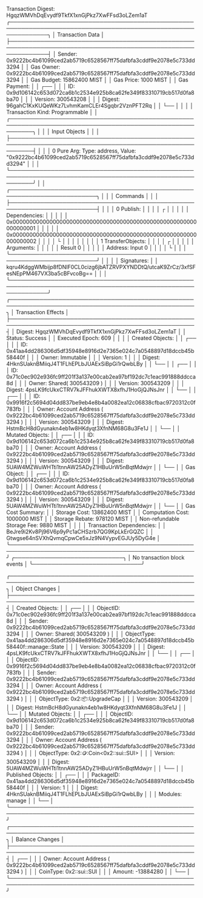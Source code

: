 Transaction Digest: HgqzWMVhDqEvydf9TkfX1xnGjPkz7XwFFsd3oLZem1aT
╭──────────────────────────────────────────────────────────────────────────────────────────────────────────────╮
│ Transaction Data                                                                                             │
├──────────────────────────────────────────────────────────────────────────────────────────────────────────────┤
│ Sender: 0x9222bc4b61099ced2ab5719c6528567ff75dafbfa3cddf9e2078e5c733dd3294                                   │
│ Gas Owner: 0x9222bc4b61099ced2ab5719c6528567ff75dafbfa3cddf9e2078e5c733dd3294                                │
│ Gas Budget: 15862400 MIST                                                                                    │
│ Gas Price: 1000 MIST                                                                                         │
│ Gas Payment:                                                                                                 │
│  ┌──                                                                                                         │
│  │ ID: 0x9d106142c653d072ca6b1c2534e925b8ca62fe349f83310719cb517d0fa8ba70                                    │
│  │ Version: 300543208                                                                                        │
│  │ Digest: 96gahC1KxKUQeWKz7LvhmKamCLEr4Sgqbr2VznPFT2Rq                                                      │
│  └──                                                                                                         │
│                                                                                                              │
│ Transaction Kind: Programmable                                                                               │
│ ╭──────────────────────────────────────────────────────────────────────────────────────────────────────────╮ │
│ │ Input Objects                                                                                            │ │
│ ├──────────────────────────────────────────────────────────────────────────────────────────────────────────┤ │
│ │ 0   Pure Arg: Type: address, Value: "0x9222bc4b61099ced2ab5719c6528567ff75dafbfa3cddf9e2078e5c733dd3294" │ │
│ ╰──────────────────────────────────────────────────────────────────────────────────────────────────────────╯ │
│ ╭─────────────────────────────────────────────────────────────────────────╮                                  │
│ │ Commands                                                                │                                  │
│ ├─────────────────────────────────────────────────────────────────────────┤                                  │
│ │ 0  Publish:                                                             │                                  │
│ │  ┌                                                                      │                                  │
│ │  │ Dependencies:                                                        │                                  │
│ │  │   0x0000000000000000000000000000000000000000000000000000000000000001 │                                  │
│ │  │   0x0000000000000000000000000000000000000000000000000000000000000002 │                                  │
│ │  └                                                                      │                                  │
│ │                                                                         │                                  │
│ │ 1  TransferObjects:                                                     │                                  │
│ │  ┌                                                                      │                                  │
│ │  │ Arguments:                                                           │                                  │
│ │  │   Result 0                                                           │                                  │
│ │  │ Address: Input  0                                                    │                                  │
│ │  └                                                                      │                                  │
│ ╰─────────────────────────────────────────────────────────────────────────╯                                  │
│                                                                                                              │
│ Signatures:                                                                                                  │
│    kqru4KdggWMbijp8fDNIF0CL0cizg6jbATZRVPXYNDDtQ/utcaK9ZrCz/3xfSFesNEpPM467VX3ba5cBFvcoBg==                  │
│                                                                                                              │
╰──────────────────────────────────────────────────────────────────────────────────────────────────────────────╯
╭───────────────────────────────────────────────────────────────────────────────────────────────────╮
│ Transaction Effects                                                                               │
├───────────────────────────────────────────────────────────────────────────────────────────────────┤
│ Digest: HgqzWMVhDqEvydf9TkfX1xnGjPkz7XwFFsd3oLZem1aT                                              │
│ Status: Success                                                                                   │
│ Executed Epoch: 609                                                                               │
│                                                                                                   │
│ Created Objects:                                                                                  │
│  ┌──                                                                                              │
│  │ ID: 0x41aa4dd286306d5df35948e8916d2e7365e024c7a0548897d18dccb45b58440f                         │
│  │ Owner: Immutable                                                                               │
│  │ Version: 1                                                                                     │
│  │ Digest: 4HknSUaknBMiiqJ4T1FLhEPLbJUAExSiBpGi1rQwbLBy                                           │
│  └──                                                                                              │
│  ┌──                                                                                              │
│  │ ID: 0x71c0ec902e936fc9ff201f3a137e00cab2ea97bf192dc7c1eac991888ddcca8d                         │
│  │ Owner: Shared( 300543209 )                                                                     │
│  │ Version: 300543209                                                                             │
│  │ Digest: 4psLK9fcUkxCTRV7kJFFhukXWTX8xfhJ1HoGjQJNsJnr                                           │
│  └──                                                                                              │
│  ┌──                                                                                              │
│  │ ID: 0x9916f2c5694d04dd837be9eb4e8b4a0082ea12c06838cfbac9720312c0f783fb                         │
│  │ Owner: Account Address ( 0x9222bc4b61099ced2ab5719c6528567ff75dafbfa3cddf9e2078e5c733dd3294 )  │
│  │ Version: 300543209                                                                             │
│  │ Digest: HstmBcH8dGyunakn4eb1w8HKdyqt3XfnNM68G8u3Fe1J                                           │
│  └──                                                                                              │
│ Mutated Objects:                                                                                  │
│  ┌──                                                                                              │
│  │ ID: 0x9d106142c653d072ca6b1c2534e925b8ca62fe349f83310719cb517d0fa8ba70                         │
│  │ Owner: Account Address ( 0x9222bc4b61099ced2ab5719c6528567ff75dafbfa3cddf9e2078e5c733dd3294 )  │
│  │ Version: 300543209                                                                             │
│  │ Digest: 5UAW4MZWuWHTti1tnnAW25ADyZ1HBuUrW5nBqtMdwjrr                                           │
│  └──                                                                                              │
│ Gas Object:                                                                                       │
│  ┌──                                                                                              │
│  │ ID: 0x9d106142c653d072ca6b1c2534e925b8ca62fe349f83310719cb517d0fa8ba70                         │
│  │ Owner: Account Address ( 0x9222bc4b61099ced2ab5719c6528567ff75dafbfa3cddf9e2078e5c733dd3294 )  │
│  │ Version: 300543209                                                                             │
│  │ Digest: 5UAW4MZWuWHTti1tnnAW25ADyZ1HBuUrW5nBqtMdwjrr                                           │
│  └──                                                                                              │
│ Gas Cost Summary:                                                                                 │
│    Storage Cost: 13862400 MIST                                                                    │
│    Computation Cost: 1000000 MIST                                                                 │
│    Storage Rebate: 978120 MIST                                                                    │
│    Non-refundable Storage Fee: 9880 MIST                                                          │
│                                                                                                   │
│ Transaction Dependencies:                                                                         │
│    BeJre9i2Kv8Pj96V6p9yPc1aCHSzrb7QG9KpLkErGQZC                                                   │
│    Gtwgse64nSVXhQvmqCpwCe5xJz9N4VypvEGJUy5DyG4e                                                   │
╰───────────────────────────────────────────────────────────────────────────────────────────────────╯
╭─────────────────────────────╮
│ No transaction block events │
╰─────────────────────────────╯

╭───────────────────────────────────────────────────────────────────────────────────────────────────╮
│ Object Changes                                                                                    │
├───────────────────────────────────────────────────────────────────────────────────────────────────┤
│ Created Objects:                                                                                  │
│  ┌──                                                                                              │
│  │ ObjectID: 0x71c0ec902e936fc9ff201f3a137e00cab2ea97bf192dc7c1eac991888ddcca8d                   │
│  │ Sender: 0x9222bc4b61099ced2ab5719c6528567ff75dafbfa3cddf9e2078e5c733dd3294                     │
│  │ Owner: Shared( 300543209 )                                                                     │
│  │ ObjectType: 0x41aa4dd286306d5df35948e8916d2e7365e024c7a0548897d18dccb45b58440f::manage::State  │
│  │ Version: 300543209                                                                             │
│  │ Digest: 4psLK9fcUkxCTRV7kJFFhukXWTX8xfhJ1HoGjQJNsJnr                                           │
│  └──                                                                                              │
│  ┌──                                                                                              │
│  │ ObjectID: 0x9916f2c5694d04dd837be9eb4e8b4a0082ea12c06838cfbac9720312c0f783fb                   │
│  │ Sender: 0x9222bc4b61099ced2ab5719c6528567ff75dafbfa3cddf9e2078e5c733dd3294                     │
│  │ Owner: Account Address ( 0x9222bc4b61099ced2ab5719c6528567ff75dafbfa3cddf9e2078e5c733dd3294 )  │
│  │ ObjectType: 0x2::package::UpgradeCap                                                           │
│  │ Version: 300543209                                                                             │
│  │ Digest: HstmBcH8dGyunakn4eb1w8HKdyqt3XfnNM68G8u3Fe1J                                           │
│  └──                                                                                              │
│ Mutated Objects:                                                                                  │
│  ┌──                                                                                              │
│  │ ObjectID: 0x9d106142c653d072ca6b1c2534e925b8ca62fe349f83310719cb517d0fa8ba70                   │
│  │ Sender: 0x9222bc4b61099ced2ab5719c6528567ff75dafbfa3cddf9e2078e5c733dd3294                     │
│  │ Owner: Account Address ( 0x9222bc4b61099ced2ab5719c6528567ff75dafbfa3cddf9e2078e5c733dd3294 )  │
│  │ ObjectType: 0x2::coin::Coin<0x2::sui::SUI>                                                     │
│  │ Version: 300543209                                                                             │
│  │ Digest: 5UAW4MZWuWHTti1tnnAW25ADyZ1HBuUrW5nBqtMdwjrr                                           │
│  └──                                                                                              │
│ Published Objects:                                                                                │
│  ┌──                                                                                              │
│  │ PackageID: 0x41aa4dd286306d5df35948e8916d2e7365e024c7a0548897d18dccb45b58440f                  │
│  │ Version: 1                                                                                     │
│  │ Digest: 4HknSUaknBMiiqJ4T1FLhEPLbJUAExSiBpGi1rQwbLBy                                           │
│  │ Modules: manage                                                                                │
│  └──                                                                                              │
╰───────────────────────────────────────────────────────────────────────────────────────────────────╯
╭───────────────────────────────────────────────────────────────────────────────────────────────────╮
│ Balance Changes                                                                                   │
├───────────────────────────────────────────────────────────────────────────────────────────────────┤
│  ┌──                                                                                              │
│  │ Owner: Account Address ( 0x9222bc4b61099ced2ab5719c6528567ff75dafbfa3cddf9e2078e5c733dd3294 )  │
│  │ CoinType: 0x2::sui::SUI                                                                        │
│  │ Amount: -13884280                                                                              │
│  └──                                                                                              │
╰───────────────────────────────────────────────────────────────────────────────────────────────────╯